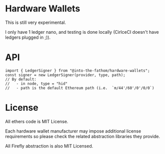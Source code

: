 Hardware Wallets
================

This is still very experimental.

I only have 1 ledger nano, and testing is done locally (CirlceCI doesn't have
ledgers plugged in ;)).

API
===

```
import { LedgerSigner } from "@into-the-fathom/hardware-wallets";
const signer = new LedgerSigner(provider, type, path);
// By default:
//   - in node, type = "hid"
//   - path is the default Ethereum path (i.e.  `m/44'/60'/0'/0/0`)
```

License
=======

All ethers code is MIT License.

Each hardware wallet manufacturer may impose additional license
requirements so please check the related abstraction libraries
they provide.

All Firefly abstraction is also MIT Licensed.
